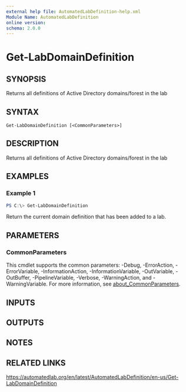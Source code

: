 ```yaml
---
external help file: AutomatedLabDefinition-help.xml
Module Name: AutomatedLabDefinition
online version:
schema: 2.0.0
---
```


# Get-LabDomainDefinition

## SYNOPSIS
Returns all definitions of Active Directory domains/forest in the lab

## SYNTAX

```
Get-LabDomainDefinition [<CommonParameters>]
```

## DESCRIPTION
Returns all definitions of Active Directory domains/forest in the lab

## EXAMPLES

### Example 1
```powershell
PS C:\> Get-LabDomainDefinition
```

Return the current domain definition that has been added to a lab.

## PARAMETERS

### CommonParameters
This cmdlet supports the common parameters: -Debug, -ErrorAction, -ErrorVariable, -InformationAction, -InformationVariable, -OutVariable, -OutBuffer, -PipelineVariable, -Verbose, -WarningAction, and -WarningVariable. For more information, see [about_CommonParameters](http://go.microsoft.com/fwlink/?LinkID=113216).

## INPUTS

## OUTPUTS

## NOTES

## RELATED LINKS
https://automatedlab.org/en/latest/AutomatedLabDefinition/en-us/Get-LabDomainDefinition
